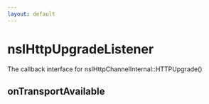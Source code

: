 ```yaml
---
layout: default
---
```


# nsIHttpUpgradeListener #

The callback interface for nsIHttpChannelInternal::HTTPUpgrade()


## onTransportAvailable ##
